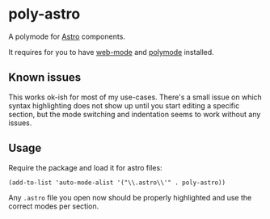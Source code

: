# poly-astro

A polymode for [Astro](https://astro.build) components.

It requires for you to have [web-mode](https://web-mode.org) and [polymode](https://polymode.github.io) installed.

## Known issues

This works ok-ish for most of my use-cases. There's a small issue on which syntax highlighting does not show up until you start editing a specific section, but the mode switching and indentation seems to work without any issues.

## Usage

Require the package and load it for astro files:

```elisp
(add-to-list 'auto-mode-alist '("\\.astro\\'" . poly-astro))
```

Any `.astro` file you open now should be properly highlighted and use the correct modes per section.
